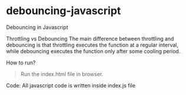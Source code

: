 # debouncing-javascript
Debouncing in Javascript 

Throttling vs Debouncing
The main difference between throttling and debouncing is that throttling executes the function at a regular interval, while debouncing executes the function only after some cooling period.

How to run?
> Run the index.html file in browser. 

Code: 
All javascript code is written inside index.js file
